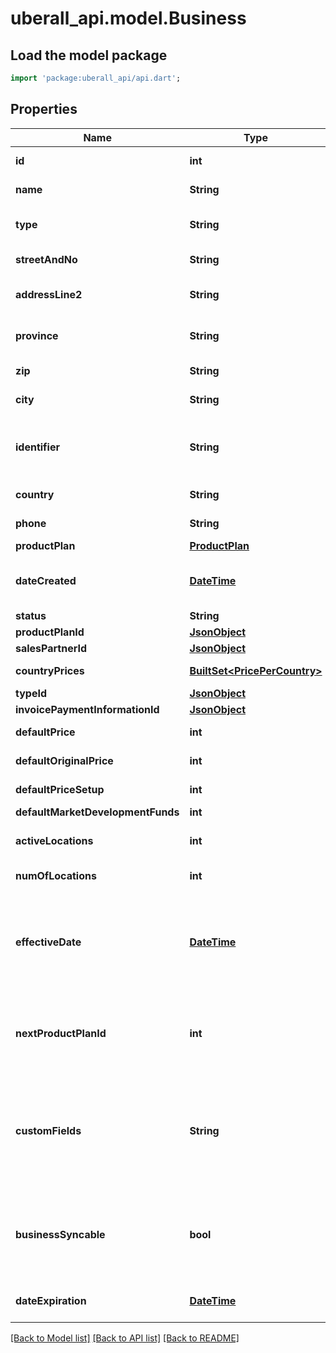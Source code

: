 # uberall_api.model.Business

## Load the model package
```dart
import 'package:uberall_api/api.dart';
```

## Properties
Name | Type | Description | Notes
------------ | ------------- | ------------- | -------------
**id** | **int** | The uberall unique id for the business | [optional] 
**name** | **String** | The business's name | [optional] 
**type** | **String** | Business type. One of SMB or ENTERPRISE | [optional] 
**streetAndNo** | **String** | Address of the business | [optional] 
**addressLine2** | **String** | An address extra: e.g. building, floor... | [optional] 
**province** | **String** | Province. Only send when not blank | [optional] 
**zip** | **String** | Zipcode of the business | [optional] 
**city** | **String** | City of the business | [optional] 
**identifier** | **String** | The business identifier based on your internal identification system | [optional] 
**country** | **String** | Country of the business | [optional] 
**phone** | **String** | Business's phone number | [optional] 
**productPlan** | [**ProductPlan**](ProductPlan.md) |  | [optional] 
**dateCreated** | [**DateTime**](DateTime.md) | The date and time the business was created in uberall database | [optional] 
**status** | **String** | Business's status | [optional] 
**productPlanId** | [**JsonObject**](.md) |  | [optional] 
**salesPartnerId** | [**JsonObject**](.md) |  | [optional] 
**countryPrices** | [**BuiltSet&lt;PricePerCountry&gt;**](PricePerCountry.md) | List of country specific prices | [optional] 
**typeId** | [**JsonObject**](.md) |  | [optional] 
**invoicePaymentInformationId** | [**JsonObject**](.md) |  | [optional] 
**defaultPrice** | **int** | Business default price in cent | [optional] 
**defaultOriginalPrice** | **int** | Default Original Price in cent | [optional] 
**defaultPriceSetup** | **int** | Business default setup price in cent | [optional] 
**defaultMarketDevelopmentFunds** | **int** |  | [optional] 
**activeLocations** | **int** | Number of active locations in the business | [optional] 
**numOfLocations** | **int** | Number of active locations | [optional] 
**effectiveDate** | [**DateTime**](DateTime.md) | Date when the business automatically changes its product plan to the new product plan (defined by nextProductPlanId) | [optional] 
**nextProductPlanId** | **int** | ID of the next product plan applied for the business on the defined effectiveDate | [optional] 
**customFields** | **String** | Custom fields allow for additional information to be added at the location level. All locations within the business will have the same list of custom fields. | [optional] 
**businessSyncable** | **bool** | True if the business is allowed to start a sync. Only relevant for Businesses with more than 10 locations. | [optional] 
**dateExpiration** | [**DateTime**](DateTime.md) | The date the business's contract expires | [optional] 

[[Back to Model list]](../README.md#documentation-for-models) [[Back to API list]](../README.md#documentation-for-api-endpoints) [[Back to README]](../README.md)


